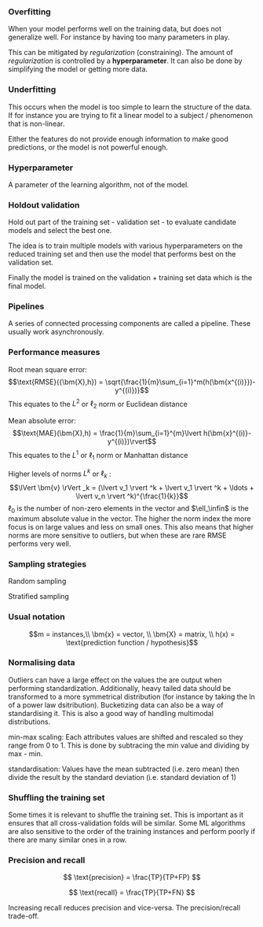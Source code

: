 ### Overfitting
When your model performs well on the training data, but does not generalize well. For instance by having too many parameters in play.

This can be mitigated by _regularization_ (constraining). The amount of _regularization_ is controlled by a **hyperparameter**. 
It can also be done by simplifying the model or getting more data. 

### Underfitting
This occurs when the model is too simple to learn the structure of the data. If for instance you are trying to fit a linear model to a subject / phenomenon that is non-linear.

Either the features do not provide enough information to make good predictions, or the model is not powerful enough.

### Hyperparameter
A parameter of the learning algorithm, not of the model. 

### Holdout validation
Hold out part of the training set - validation set - to evaluate candidate models and select the best one.

The idea is to train multiple models with various hyperparameters on the reduced training set and then use the model that performs best on the validation set. 

Finally the model is trained on the validation + training set data which is the final model. 

### Pipelines
A series of connected processing components are called a pipeline. These usually work asynchronously.

### Performance measures
Root mean square error: 
$$\text{RMSE}({\bm{X},h}) = \sqrt{\frac{1}{m}\sum_{i=1}^m(h(\bm{x^{(i)}})-y^{(i)})}$$ 
This equates to the $L^2$ or $\ell_2$ norm or Euclidean distance

Mean absolute error:
$$\text{MAE}(\bm{X},h) = \frac{1}{m}\sum_{i=1}^{m}\lvert h(\bm{x}^{(i)}-y^{(i)})\rvert$$
This equates to the $L^1$ or $\ell_1$ norm or Manhattan distance

Higher levels of norms $L^k$ or $\ell_k$ :
$$\lVert \bm{v} \rVert _k = (\lvert v_1 \rvert ^k + \lvert v_1 \rvert ^k + \ldots + \lvert v_n \rvert ^k)^{\frac{1}{k}}$$
$\ell_0$ is the number of non-zero elements in the vector and $\ell_\infin$ is the maximum absolute value in the vector. 
The higher the norm index the more focus is on large values and less on small ones. This also means that higher norms are more sensitive to outliers, but when these are rare RMSE performs very well.

### Sampling strategies
Random sampling

Stratified sampling


### Usual notation
$$m = instances,\\
\bm{x} = vector, \\
\bm{X} = matrix, \\
h(x) = \text{prediction function / hypothesis}$$

### Normalising data
Outliers can have a large effect on the values the are output when performing standardization. Additionally, heavy tailed data should be transformed to a more symmetrical distribution (for instance by taking the ln of a power law dsitribution).
Bucketizing data can also be a way of standardising it. This is also a good way of handling multimodal distributions.

min-max scaling: Each attributes values are shifted and rescaled so they range from 0 to 1. This is done by subtracing the min value and dividing by max - min. 

standardisation: Values have the mean subtracted (i.e. zero mean) then divide the result by the standard deviation (i.e. standard deviation of 1)

### Shuffling the training set
Some times it is relevant to shuffle the training set. This is important as it ensures that all cross-validation folds will be similar. Some ML algorithms are also sensitive to the order of the training instances and perform poorly if there are many similar ones in a row. 

### Precision and recall
$$
\text{precision} = \frac{TP}{TP+FP}
$$

$$
\text{recall} = \frac{TP}{TP+FN}
$$

Increasing recall reduces precision and vice-versa. The precision/recall trade-off.
